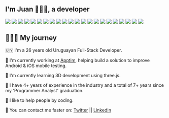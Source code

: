 ## I'm Juan 👨🏻‍💻, a developer

![](https://img.shields.io/badge/Code-Vue.Js-informational?style=flat&logo=<LOGO_NAME>&logoColor=white&color=1475DC) ![](https://img.shields.io/badge/Code-React.Js-informational?style=flat&logo=<LOGO_NAME>&logoColor=white&color=1475DC) ![](https://img.shields.io/badge/Code-Java-informational?style=flat&logo=<LOGO_NAME>&logoColor=white&color=1475DC) ![](https://img.shields.io/badge/Code-Python-informational?style=flat&logo=<LOGO_NAME>&logoColor=white&color=1475DC) ![](https://img.shields.io/badge/Code-Node.Js-informational?style=flat&logo=<LOGO_NAME>&logoColor=white&color=1475DC) ![](https://img.shields.io/badge/Code-Android-informational?style=flat&logo=<LOGO_NAME>&logoColor=white&color=8FBD17) ![](https://img.shields.io/badge/Code-iOS-informational?style=flat&logo=<LOGO_NAME>&logoColor=white&color=D35E48)
![](https://img.shields.io/badge/Code-.NET-informational?style=flat&logo=<LOGO_NAME>&logoColor=white&color=1475DC) ![](https://img.shields.io/badge/Code-Electron-informational?style=flat&logo=<LOGO_NAME>&logoColor=white&color=1475DC) ![](https://img.shields.io/badge/Code-Docker-informational?style=flat&logo=<LOGO_NAME>&logoColor=white&color=1475DC) ![](https://img.shields.io/badge/Code-MySQL-informational?style=flat&logo=<LOGO_NAME>&logoColor=white&color=1475DC) ![](https://img.shields.io/badge/Code-SQLServer-informational?style=flat&logo=<LOGO_NAME>&logoColor=white&color=1475DC) ![](https://img.shields.io/badge/Test-Selenium-informational?style=flat&logo=<LOGO_NAME>&logoColor=white&color=11d6c2) ![](https://img.shields.io/badge/Editor-Photoshop-informational?style=flat&logo=<LOGO_NAME>&logoColor=white&color=9B35B2) ![](https://img.shields.io/badge/Editor-Lightroom-informational?style=flat&logo=<LOGO_NAME>&logoColor=white&color=9B35B2) ![](https://img.shields.io/badge/Code-GeneXus-informational?style=flat&logo=<LOGO_NAME>&logoColor=white&color=1475DC) ![](https://img.shields.io/badge/Code-Wordpress-informational?style=flat&logo=<LOGO_NAME>&logoColor=white&color=1475DC) ![](https://img.shields.io/badge/Code-MVC-informational?style=flat&logo=<LOGO_NAME>&logoColor=white&color=1475DC) ![](https://img.shields.io/badge/Cloud-AWS-informational?style=flat&logo=<LOGO_NAME>&logoColor=white&color=D4AE2A) ![](https://img.shields.io/badge/Cloud-GCP-informational?style=flat&logo=<LOGO_NAME>&logoColor=white&color=D4AE2A) ![](https://img.shields.io/badge/Test-Jest-informational?style=flat&logo=<LOGO_NAME>&logoColor=white&color=11d6c2) ![](https://img.shields.io/badge/Test-Mocha-informational?style=flat&logo=<LOGO_NAME>&logoColor=white&color=11d6c2)

## 🧗🏻‍♂️ My journey
🇺🇾 I'm a 26 years old Uruguayan Full-Stack Developer.

🔭 I'm currently working at [Apptim](https://www.apptim.com), helping build a solution to improve Android & iOS mobile testing.

🌱 I'm currently learning 3D development using three.js.

💎 I have 4+ years of experience in the industry and a total of 7+ years since my 'Programmer Analyst' graduation.

🧮 I like to help people by coding.

💬 You can contact me faster on: [Twitter](https://www.twitter.com/morellexf25) || [LinkedIn](https://www.linkedin.com/in/agumorelle/)


<!--
**morellexf26/morellexf26** is a ✨ _special_ ✨ repository because its `README.md` (this file) appears on your GitHub profile.

Here are some ideas to get you started:

- 🔭 I’m currently working on ...
- 🌱 I’m currently learning ...
- 👯 I’m looking to collaborate on ...
- 🤔 I’m looking for help with ...
- 💬 Ask me about ...
- 📫 How to reach me: ...
- 😄 Pronouns: ...
- ⚡ Fun fact: ...
-->
